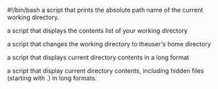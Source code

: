 #!/bin/bash
a script that prints the absolute path name of the current working directory.

a script that displays the contents list of your working directory

a script that changes the working directory to theuser's home directory

a script that displays current directory contents in a long format


a script that display current directory contents, including hidden files (starting with .) in long formats.
